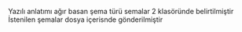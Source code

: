 Yazılı anlatımı ağır basan şema türü semalar 2 klasöründe belirtilmiştir
İstenilen şemalar dosya içerisnde gönderilmiştir
